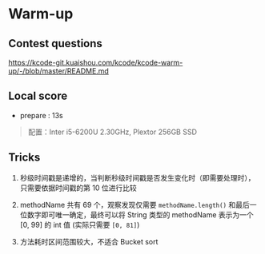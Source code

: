 # Warm-up

## Contest questions

<https://kcode-git.kuaishou.com/kcode/kcode-warm-up/-/blob/master/README.md>

## Local score

- prepare : 13s

> 配置：Inter i5-6200U 2.30GHz, Plextor 256GB SSD

## Tricks

1. 秒级时间戳是递增的，当判断秒级时间戳是否发生变化时（即需要处理时），只需要依据时间戳的第 10 位进行比较

2. methodName 共有 69 个，观察发现仅需要 `methodName.length()` 和最后一位数字即可唯一确定，最终可以将 String 类型的 methodName 表示为一个 [0, 99] 的 int 值 (实际只需要 `[0, 81]`)

3. 方法耗时区间范围较大，不适合 Bucket sort

